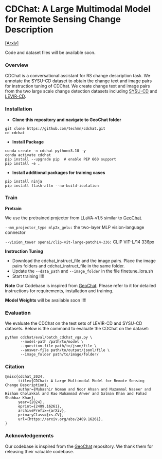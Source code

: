# CDChat: A Large Multimodal Model for Remote Sensing Change Description

[[Arxiv]](https://arxiv.org/abs/2409.16261)

Code and dataset files will be available soon.

### Overview
CDChat is a conversational assistant for RS change description task. We annotate the SYSU-CD dataset to obtain the change text and image pairs for instruction tuning of CDChat. We create change text and image pairs from the two large scale change detection datasets including [SYSU-CD](https://github.com/liumency/SYSU-CD) and [LEVIR-CD](https://github.com/Chen-Yang-Liu/LEVIR-CC-Dataset).



### Installation
- **Clone this repository and navigate to GeoChat folder**
```
git clone https://github.com/techmn/cdchat.git
cd cdchat
```
- **Install Package**
```
conda create -n cdchat python=3.10 -y
conda activate cdchat
pip install --upgrade pip  # enable PEP 660 support
pip install -e .
```
- **Install additional packages for training cases**
```
pip install ninja
pip install flash-attn --no-build-isolation
```

### Train
**Pretrain** 

We use the pretrained projector from LLaVA-v1.5 similar to [GeoChat](https://github.com/mbzuai-oryx/GeoChat).

`--mm_projector_type mlp2x_gelu:` the two-layer MLP vision-language connector

`--vision_tower openai/clip-vit-large-patch14-336:` CLIP ViT-L/14 336px


**Instruction Tuning** 

- Download the cdchat_instruct_file and the image pairs. Place the image pairs folders and cdchat_instruct_file in the same folder. 
- Update the `--data_path` and `--image_folder` in the file finetune_lora.sh
- Start training !!!!

**Note** Our Codebase is inspired from [GeoChat](). Please refer to it for detailed instructions for requirements, installation and training.

**Model Weights**
will be available soon !!!!

### Evaluation
We evaluate the CDChat on the test sets of LEVIR-CD and SYSU-CD datasets. Below is the command to evaluate the CDChat on the dataset:

```
python cdchat/eval/batch_cdchat_vqa.py \
       --model-path /path/to/model \
       --question-file path/to/json/file \
       --answer-file path/to/output/jsonl/file \
       --image_folder path/to/image/folder/
```

### Citation

```
@misc{cdchat_2024,
      title={CDChat: A Large Multimodal Model for Remote Sensing Change Description}, 
      author={Mubashir Noman and Noor Ahsan and Muzammal Naseer and Hisham Cholakkal and Rao Muhammad Anwer and Salman Khan and Fahad Shahbaz Khan},
      year={2024},
      eprint={2409.16261},
      archivePrefix={arXiv},
      primaryClass={cs.CV},
      url={https://arxiv.org/abs/2409.16261}, 
}
```
### Acknowledgements
Our codebase is inspired from the [GeoChat](https://github.com/mbzuai-oryx/GeoChat) repository. We thank them for releasing their valuable codebase.

